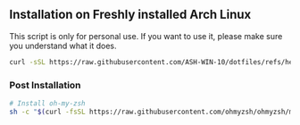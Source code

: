 ## Installation on Freshly installed Arch Linux
This script is only for personal use. If you want to use it, please make sure you understand what it does.
```bash
curl -sSL https://raw.githubusercontent.com/ASH-WIN-10/dotfiles/refs/heads/main/install.sh | bash
```

### Post Installation
```bash
# Install oh-my-zsh
sh -c "$(curl -fsSL https://raw.githubusercontent.com/ohmyzsh/ohmyzsh/master/tools/install.sh)"
```
